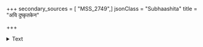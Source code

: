 +++
secondary_sources = [ "MSS_2749",]
jsonClass = "Subhaashita"
title = "अयि दुष्कृतकेन"

+++

<details><summary>Text</summary>

अयि दुष्कृतकेन केन वत्से हलिकद्वारि लवङ्गि पुष्पितासि।  
स्तबकास्तव पांसुभिः परीताः परितः प्राङ्गणसीम्नि यल् लुठन्ति॥
</details>
